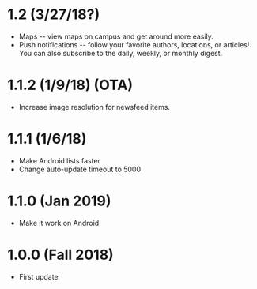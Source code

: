 # 1.2 (3/27/18?)
- Maps -- view maps on campus and get around more easily.
- Push notifications -- follow your favorite authors, locations, or articles! You can also subscribe to the daily, weekly, or monthly digest.

# 1.1.2 (1/9/18) (OTA)
- Increase image resolution for newsfeed items.

# 1.1.1 (1/6/18)
- Make Android lists faster 
- Change auto-update timeout to 5000

# 1.1.0 (Jan 2019)
- Make it work on Android

# 1.0.0 (Fall 2018)
- First update